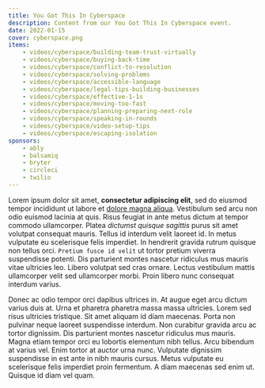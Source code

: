 ```yaml
---
title: You Got This In Cyberspace
description: Content from our You Got This In Cyberspace event.
date: 2022-01-15
cover: cyberspace.png
items:
    - videos/cyberspace/building-team-trust-virtually
    - videos/cyberspace/buying-back-time
    - videos/cyberspace/conflict-to-resolution
    - videos/cyberspace/solving-problems
    - videos/cyberspace/accessible-language
    - videos/cyberspace/legal-tips-building-businesses
    - videos/cyberspace/effective-1-1s
    - videos/cyberspace/moving-too-fast
    - videos/cyberspace/planning-preparing-next-role
    - videos/cyberspace/speaking-in-rounds
    - videos/cyberspace/video-setup-tips
    - videos/cyberspace/escaping-isolation
sponsors:
    - ably
    - balsamiq
    - bryter
    - circleci
    - twilio
---
```


Lorem ipsum dolor sit amet, __consectetur adipiscing elit__, sed do eiusmod tempor incididunt ut labore et [dolore magna aliqua](#). Vestibulum sed arcu non odio euismod lacinia at quis. Risus feugiat in ante metus dictum at tempor commodo ullamcorper. Platea _dictumst quisque sagittis_ purus sit amet volutpat consequat mauris. Tellus id interdum velit laoreet id. In metus vulputate eu scelerisque felis imperdiet. In hendrerit gravida rutrum quisque non tellus orci. `Pretium fusce id velit` ut tortor pretium viverra suspendisse potenti. Dis parturient montes nascetur ridiculus mus mauris vitae ultricies leo. Libero volutpat sed cras ornare. Lectus vestibulum mattis ullamcorper velit sed ullamcorper morbi. Proin libero nunc consequat interdum varius.

<library-item path="videos/cyberspace/planning-preparing-next-role"></library-item>

Donec ac odio tempor orci dapibus ultrices in. At augue eget arcu dictum varius duis at. Urna et pharetra pharetra massa massa ultricies. Lorem sed risus ultricies tristique. Sit amet aliquam id diam maecenas. Porta non pulvinar neque laoreet suspendisse interdum. Non curabitur gravida arcu ac tortor dignissim. Dis parturient montes nascetur ridiculus mus mauris. Magna etiam tempor orci eu lobortis elementum nibh tellus. Arcu bibendum at varius vel. Enim tortor at auctor urna nunc. Vulputate dignissim suspendisse in est ante in nibh mauris cursus. Metus vulputate eu scelerisque felis imperdiet proin fermentum. A diam maecenas sed enim ut. Quisque id diam vel quam.